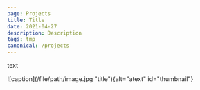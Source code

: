 ```yaml
---
page: Projects
title: Title
date: 2021-04-27
description: Description
tags: tmp
canonical: /projects
---
```


text

<div class="imgGrid">
![caption](/file/path/image.jpg "title"){alt="atext" id="thumbnail"}
</div>